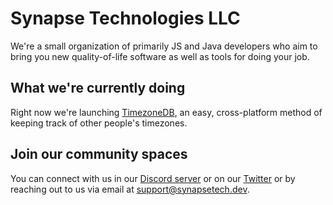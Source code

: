 # Synapse Technologies LLC
We're a small organization of primarily JS and Java developers who aim to bring you new quality-of-life software as well as tools for doing your job.

## What we're currently doing
Right now we're launching [TimezoneDB](https://tzdb.synapsetech.dev), an easy, cross-platform method of keeping track of other people's timezones.

## Join our community spaces
You can connect with us in our [Discord server](https://discord.gg/7vtx32JgMM) or on our [Twitter](https://twitter.com/syntech_llc) or by reaching out to us via email at support@synapsetech.dev.
